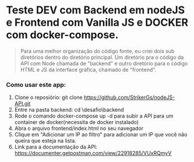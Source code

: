 # Teste DEV com Backend em nodeJS e Frontend com Vanilla JS e DOCKER com docker-compose.

> Para uma melhor organização do código fonte, eu criei dois sub diretórios dentro do diretório principal. Um diretório pra o código da API com Node chamada de "backend" e outro diretório para o código HTML e JS da interface gráfica, chamado de "frontend".

### Como usar este app:

1. Clone o reposiório: git clone https://github.com/StrikerGs/nodeJS-API.git
1. Entre na pasta backend: cd \desafio\backend
1. Rode o comando docker-compose up -d para subir a API para um container de docker(necessita de docker instalado)
1. Abra o arquivo frontend/index.html no seu navegador
1. Clique em "Adicionar um IP ao filtro" para adicionar um IP que você não queira que esteja na lista.
1. Link para a documentação da API: https://documenter.getpostman.com/view/22918285/VUxRQmyV